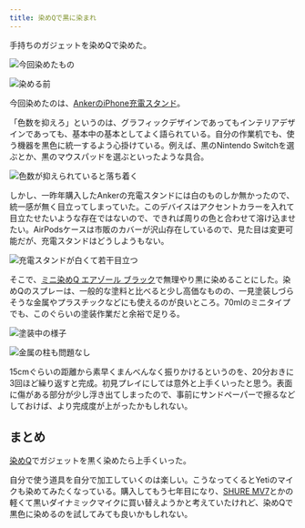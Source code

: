 ```yaml
---
title: 染めQで黒に染まれ
---
```

手持ちのガジェットを染めQで染めた。

![](https://lh3.googleusercontent.com/docs/ADP-6oHc0VK3EdW2ZA4TXFnnVWNYJ-cYHi_UW8x906FcSsWumYFZtHZ03sb9taKSdITQ8hPCnSwWs5aBuaEuT5A9Aoj_G9scIaEG_2BcdDbnvE3fc79y5JI-2NjGBLAKn1-xAovpYWCCTOLTkY_eorRUokhSEIo3AgP8Qj__yREJnHunKYZzihT2yzZH_A3B6mOh3aV55rFsFx8BKizpx_mBsCKDt0-hqgG8uMYV_Fv40ySZEcjBqjdBbV6A6cGcAP4lL_3CPnvaOFyaZpgoO2op_qNIE2OjnrrtMzmXhqkc3ZeYsYQaVTpbWOHwS0JvV7bH4QrIe58qRtLnjsP6WgjT92nAEbxEIMqA590VZLS1wcaEf6ZV-0p7heAb1f2l6mF2oXRnFYJoKC1MDLc1VRDG05FIgks2rKJYa_J3LmAGUZ_WbQSL-SxAdt-yhC0joa1klj7q_L2qXllPBZ9UOCh03v8GUqRZXpcc3lkmnvltzE9GuiePodoFqULEEVtsQT18v2GVNNS4gKMvqZdSk8q1jtF_YFqjk6eV5j5rj2mwx5TN6S6SDald2ZrHujF-p0cbkO1dxbNqrPfq_7Q6x44lvxvcsdQpyTshq-vXScdXvLqmONT9cCOp7LV-5uzYkRl1t2-TRMdqd64XEX9s3zzdhg_3D9LCUZPiG08sEN6BpmecZGETyy1w4yt2ziKfcsQcBBnA2wv8ZnhA-grfWb1_3UtjSznHWlLS_Nh4FMSXfaPceJZqFbG83XG1S2Px5B6V-73rmkAkvUetv_zJe6cLaIPXuulBpcu_05IiTiqL-WD2I7-qrNAdIyh2Uvu4Qx_e7gdVLbsSX-UCM2KYaNNtZJws7neag7usoHuui5o5DIdkS3c53FkxJx9ste9MeL4rGrUK019EI3laQsR7NTrjU5YS-BYYqCcHVvwgSMUgGgV7Y29fm9BgXzSxi-QvZ5FRMeCTTd35Uzpr07h6T7JrSkw5OGlbUDNUQf9VSvvuV2JslSR0zsnh8zgTc9vXGTzX51kH914mMJ_Toj9QvNTe9G7IFVNC1WAtAPZwsFwdeYI7bKr4puLafR1XYSgcaHHszZlfGCdDIMkUM3OUoR98S0cC19Oo1A6sDhH0xbLp_lNYdpSnyNynr5czHKVKcEk6SuYB3zeylOma-xjN91EKZz7HBQ6sRuIxMl3wIjEUx9oFbRIkGjEhiy7W-_VWhC1ttVGSREJKaPoWxbUQcn5-WprH1RGJWl-YFbzC2FsmGIqfLlmn "今回染めたもの")

![](https://lh3.googleusercontent.com/docs/ADP-6oEtPhGRP9fIjNY0i96PFPBbL-NRrZ0ppKQxTfcCmkCrYjpun20UckZPW1gsfmR7jptBK0yjNzo6MiS2Nt1NSIGRU9w0pviGCoVf18uv8izQ8F4Pn85fscNc-tVQYHbPDgRwl8WXEQS_AtJqFUMg8wRDyK3u0ASNLFN3Omgj-mCDFWLDH1CdGEircZeiBn1QKU9VTOKURczSJgX-6ZcH9cvUXFPIhkMgjXPJKNLW4bZRQWvqeKTCcLx5jXUe6mmeihDseHzoWIrj89J6A6qZPI6oX63edFFxPJbmk91G6ks7Tx1eAO8GsTmzYJ1QqQszC8wZkSWKui_W_pFK3c72Qq0HrsntoBoL8IvadfG1k3lyNcLOJZHcgrM1cHYl0UyHbUmqCjU013M2ucC7qhbfxTLuchGW_7ip3W8XAEpCUdrYHHo8T9r1izpAd5VkKyF5ViFg4EMKETciiiwKUjUAdYO0MEjWyC5o0hPTw0MzrtmysL3pT2BuRyxrxeTJaoxE9rRaTzKoryiT6AMHF2TkMq5WiMioW03Fvwyqx-E-Fa9e0U3UYsDre33QkTkV7GcInU4aFWlXmEFHZo1kJfgLld_TgGXQctLBKvjGjqyZbmoN1rmENNZlmgZULn7lxtkq-YPTRbQODTmueMl7pnHbKBFleD6Z0owh1CJHB_EdPmb73RvvIkcANHKF29LwuGlBQFz89dFf6aimgzIaeIsaZjr0cmFrEKnSoEATFqnh7aH4gfyNtzhVp2oj3WWl36z4EPInEcCZb4FYWSYSHpmHPE7Atfk_6ynylWdoWKX-yH_z7plNSBg5hrwRzLVEB57tDjACZczJLFKZdziVE4Plr7Z1y72EWxYzqOaAjo_dcT8mUXFLjWh1xxqjtzMJyTQgheVlVSJT6Umu_fhmX31_bjGXw3UOOE5o1kR07yjfh2uk3BoME8Sd3rrXhi8FeSjcQLcbZW9QI-YG_nw73B_tZ2Z_u6meslbIKQJlY2ixe10eHMnrA0injMal-Xsn9JRCAp2EiRTqJmV8vEjFa1y78LvZ1xzNWJJ0MYHr5PMGCJsoXSsMcxvgbYuwPlelCiWg2iM_B3L7pA3hDqdH_81T1eaHS3B2p1ZyT5KJ1YQFKs-w-sBbHOybUiTxXmzJ7CPTIDRAsKN3rUaFRJ6USI0VIKfJLcXVj_QGq6mt_3Sci_lWSGkEax2RKIPPpzRVSlAFiefEB7kik_tjbiGs3tlzlAymY5-Q2xEGd3mSXlGj2JA_h_aq "染める前")

今回染めたのは、[AnkerのiPhone充電スタンド](https://r7kamura.com/articles/2021-09-06-anker-iphone-stand)。

「色数を抑えろ」というのは、グラフィックデザインであってもインテリアデザインであっても、基本中の基本としてよく語られている。自分の作業机でも、使う機器を黒色に統一するよう心掛けている。例えば、黒のNintendo Switchを選ぶとか、黒のマウスパッドを選ぶといったような具合。

![](https://lh3.googleusercontent.com/docs/ADP-6oFT3o1fZMXQGG7wjyC3wJimOTV4gmd-QKq1pGmfCism2ICwvqlZL4KewOTXQ0VWNH20AT_iC73aRF34qKqDjy2wHLgW7MRQpMCJf_2ecJsMDfB0gsSu9EG-4cSR5sJp37HsdXDSnsj7E_R7Ufa81o4Su6qzBxmETqDzCkWNgGz9HsmkXX4kkrMiTtCwi__SgSiIKJDieQXInIcrud9MDBx7rRYBR8KqFD-C8aFtHXnWVXwBQq7Vgoly8UBg5KVP-HSHynIV3vbmiVbo6qvcUdAazeBZ2J5QlZQzL6hXviRP-FGDqXqevwF0xNHZhlMT4gdcNOh874nvamHevALbsMsy9tsjjizimPy1BEhOqNdd1iNwowwD6pFq7g86OOA8pVWg203mDUR_0P_KkoyQ1-kGZqzFO5QagFs_nAzjkCzigtPB8kAeH81WMU_CiMipBbjReOPpSgFls9OkeQsAmHmZb2_-Al9udxIIIJOUTLFsHWP3GC8v2y0qqhTzWoe9HA6_ok8n3HXWAtW-8PZETdHJTj_Ch3MEUWcYbRzalVdsPbyJ0KCLuAb9ECkvfOFnjYv9XS_ao6k4M4imkAPWjmvOfbjq2PaOO_6VdBjF1UQEiBYGjCqHhX_TIjjNjHGdtv5O2CPY304-Y_8v2nMEO-DutNtpDyG5EFbaeOr0lz9JW5CZbbv5LnOAhzM1bOpMdv1SI_RJvoqr5H5Yr5xAB6JVxDo050QFi6aD3KcbKhK2nctDPOvhrx4lzv6Wyd2P9xisE1B4j6kgxJY9x3R_B5btQlBNGCV-WjVXokdlgBp2_M65JeOTFjDcFJpsN60tZh0cidqVfYJ69o4PxjpItmz-9uMOwTbG65jWyhK0V7DiTWTjtiQavd-FWCTdxRm0SL4iFuTg78ibUtdUO8qUeYWzF7fxXnBb5QVcTOm6j1S-2bvoTLPlPU4ijszXXchsQVVEIGjECw2tVws-Og4icYh1ilLzc98XrbJWkVSH2uA_nea6SSYgZZhK2aXT-q4RqzzpdR81ltdv5KFEew2rctNrO1CfaA-WeqHXK2tYmMFGqTdyvKaTn5GsiSkUfXF516Ysk2qzVGV_Qi-iq7U3L5oYYl-bMwVVTLljsrLPXy2oxzKEXG-A1hyaL8hnNNlZzVF7gPklFifZXjcGVqlAAyUvw9bSiKAJAhBXTWNCspYs_TOJ3lqqLl1WdiV399HDlYRp8Ad97JLFYwRB9BatY_j1cALCa3gLo-5Cckk54D4fGlnr "色数が抑えられていると落ち着く")

しかし、一昨年購入したAnkerの充電スタンドには白のものしか無かったので、統一感が無く目立ってしまっていた。このデバイスはアクセントカラーを入れて目立たせたいような存在ではないので、できれば周りの色と合わせて溶け込ませたい。AirPodsケースは市販のカバーが沢山存在しているので、見た目は変更可能だが、充電スタンドはどうしようもない。

![](https://lh3.googleusercontent.com/docs/ADP-6oFN8oXh3YSGo-hyfC6PR2xlGCsvjxd3kGN3RNAMpqYTjkItRpHk0jMN4aXxPREI4Ws1WBRJo5ZtOTJmfFj0XAQSinTUYbrmF74hLtXpAxIpB-DXXQGT-358rY5YJzu28saF7MliLCIDgZCzab7tQxvFqxxUNh420RXh5KD8DPSYz5iGPuETL074T6-TKIcy-NPApaCaTylRrcOYLoM2cw3-EpWvd_Gne2FLTPz9TF2UJpJzAeJivUvtvtD2Xg9lo1FKq6dphRRVnaanISLh8p9mJZaT5iyiC6UcP8fRUME58laDF7RuFe_E7Iat4Fzz8u-CrZNvSBjO9DFxOg1Uz_qqbchD63gaeAGVNLmeDsS3n3wZsIbk2pxLSH4pbmU8Zn4QFgMEL4N7gtGjBtp_iLzJEuubEKlJxhsq8y9Cfnrn1qFdzjG-g0kGaxaQ8yJXIf3D04j6wZbdWO7ZJ01uaeMxeuG6oegTSnL_mfJ1miYuZ6sUV44Sl0jQHK9ew_KfPZfAR6rqlZGiJG3VUOdXAR1ro7scgjTM3Ug26zb07kYGY3DgDYgoQeZdpYSqcPENQaAqqtmNRUpYi5whgV9AThz774pBAVF6HE45ZBKtn_so-aVXgv7Mz06yBhE7BE1arDW5B05Se1RhNluVEXgOjnV8TzKOqq5vTQcs7FQTO5ZDriS6ycNpN469jK3GLyVl_4t2aiq3heEggr1m0V_xcoNBecgo0MB-mvPYNGGkpJZ0xLLKgzeKIX4F4Zl6eIy4ZD2wP2EybGuqeUwoDjdWhhdrbBP7UymA7AdVPzRX7B2_hDXqZEC7UcQUdcu-kGH9a3DH1esjE0Vaa0OAClCcbgiZ9pyg7kPRgDMsm48W0fQrIC8fQncnJzNpoIyouHOzkK-FEbOt1RxTjQSk7Qe3WasUC_pCfCItRGevDXsoEVkAuHS6eFM5HbdueHfHE3JSXqVzU65uvaUawn0OXU7VnLAZ3vA3qf2ddXQFPB1r0ADmDxjzew9vYVHm-yU98UAoPNkTkWGUCaHoIDNv54EEeThO2eRGyHRSBZDDMsmFZIETdbW7aT8F26Au3uOjlASgMdWguu3rfnB-kXyO6js-MAIva0y_LAdptZHJw8M-LrysxKehUQyny6EI3wjix0OB87FsackwTAwZLTCUCs_O7SiwexZRJUbNBPU7Ylcchn3b8TzT9vm33O0CBdgxZLBn09QeLBRRyAPbdHn6JUqJ70M37yfhFuUZLc1zA9Frmgtq8WYp "充電スタンドが白くて若干目立つ")

そこで、[ミニ染めQ エアゾール ブラック](https://www.amazon.co.jp/dp/B003QMFUKO)で無理やり黒に染めることにした。染めQのスプレーは、一般的な塗料と比べると少し高価なものの、一見塗装しづらそうな金属やプラスチックなどにも使えるのが良いところ。70mlのミニタイプでも、このぐらいの塗装作業だと余裕で足りる。

![](https://lh3.googleusercontent.com/docs/ADP-6oEWjwrntJArg5HJzDod-aFzSD-N_P1X9XkgtZDfnHDiY2dzUK_Nk6xOlcY_aO_lmEt9iL5keD3dkWJQkyNUf5eV8zAB2Tk1_UAxOj9UIdZvvxM1fp6ennFQmWyV_NKcNK5HGT9WOFCs_3Hggbrd-wlMe62zHDcfeqI9_h2En6et7yKtcVnks0Bl7GOg2NRfa8v7zzuhUQ4WQMdB78e_tGjsmCGOSiiXA-ZLEmEjfDT-M5AwpJluUjVjlyixU_K1KOWsJ0fR4F2B9MXVBXBCnOJnCEdQkniA7FDsU-Q2N1Q8F0U3LSO-FJMWO0gFzDOF1hmyYPXUbqwHqcsR1umvPjTlG8Hzk9lPXlquX6vbPu6EwCNn4OlzK4gM--sdHlSvGWzGFE4RzWcjGKLRybARL_Sn7X__R4snCgFRIblBAfWD7TQbs7BqtLawO8-yhGfib59v5H8UlJMpo4NG7SM-8hU1x-WjTfmPKgtldVj7lZiUbcQLS-5cFQCNlnEXlSokwHxCvmEdXMnMqGiWLClS_9Sg7neHJL65N2SKL38XBrxyiJplG06MzFYG5igBvQ_nkBA5Ba4XP3e-PgTr75gb9cmQtON6CM4edCcbp_2UotUJQVYVxflRgHrEf5s23Y-X9baWmYOpoy1WCdPMirCDwbYqa6ehFexe0O0XtIKh6yZ7M0Uy7hWyWNyKd2iF5DZjx8Rs_Bl3GcNk5zPNXRdsIophzVQHkqyJ0h3xgPHY7wHxLwLtiW6Gtr4mxNKxo_toSrzxgMQiz3b5woA9h0xh5RXFsXxfME2veG0OzYnXKfXb4e3JOFR13esYbdQ7bhvE8WXAtCVgURe4O9jfG_Vz0M4DU7pdAu4u7XrSfhYSKebTyLoMFwHTBkBvug9HxBCnB-olleQwvtlah5iSiLJ8pr9h06flZcQZqZQFGN5Ls6uukOxXmZOsJDVH1K_40BJDKFF7tblrFuqFLutwkf20lif8aIHU7JPNkwRYHNnPrMiY6dmZvOG-jszfPIdrA1vgzgkTckF5jE8QT0jYh9eLEJAVSVmeRcktJ_ymXAG5znPeq6l3w-9XaJ4kp4s3v6ehUt8JEPf1rUmqh71JXAJzb_omy6hU-GdCyEgm2nngOZNEE2-qoM61G0ZadNL84tzj2VZcm5bXivUPB402DDxB82A66mS347nNVZReMQFgoiPWZQOadLsp9i9F1dbnGdMythyrRr0bZugE5F_28oxut_RsuKADTvfMKn9NAhnj3CKYsgbR "塗装中の様子")

![](https://lh3.googleusercontent.com/docs/ADP-6oFGpkqls5H-FaDW80pzvcLSqXj2CWurQDEdl_Qj4_1Y79kSmcS4F_uCjr8hMgLtImWGLFdhvXbcP70VCh5lNoGTDxwmNfk9g5JNYqVW6Tk8kpaWH3QYQ9ZHck-pDWW0JDONhs9-bgAyrPXGIow36n1VevzCn2A0a9aYJKDhFT8x_7hYb-vaF7_AsNodrwFsYOXpiGc5pVSFcp2p8l1ITIUd1TvAuR4SnxBa1iSLIYjx1UY1WZomqavuOVldUFudGyTvD64QFl315eDjoQdHVZIrF1AItuSutoaC0LoXE7tuqEeoTKWP1Pc40eC2qUAuAF71cDtc9qJt1D2O0lwGtut0LOLlb3bIuOxb6X0ZixRVwA7yYtNHpkNn7RHS-3Z2iSpFquPkfvVPzsRkGHgOjtJoWtFnssNOSnbYUE0oQ2Y9WDFWNO6aQu4b3Ziw4tbFj4UhWHyAW3Wq9fUCmS_LVQsWQhbxCsp9YFuQkze3xykmqbvY9RL-ET_JwYVdzHgBHZimAGoHuISqKmm0CdkaQTDh5_0Gqt6mro3rClMZAbq58dVD67pOGL8kstVIAfod4TLHj9UDo59m_WKAqVGKVu3x0hhu4i_AHp3IzK5FNHWxxwsUHTN4xHiMmjKMzTGlZjDmiFg04C9fgfEoH8-6GbfgxTWTwcJv7Kp1QVFKse6bAR0ZO4SU8xQX5vWFWfMipPcq5BxNWynFUtFYAQSpM7v9tTin0R5AUPnLWmmSTKke4VxCQ4MNyI5K_8GyJZVlkeesgLRO3rhxL68n46ml0f49RNUO5dPo2mKqhGh0UXIHyJSKoy4tS2qgdEJfmvBVjlKdVs8BXawzlyo_ZMxLZceevbQ1dFpKezMEsCctD9OR-Xp7StcL0Em0LgOwOImHU9n_uqUdyWlvKJK6fYYWf7Fwil2SqUU5hCJ8e-_Cuk-e3xaWdJU8OgMvGuySohfAr3MiWzSyg1Ppp7IyamIIJter1xn8D_4Kn4a4uuwaZXySwQKbqEoMH3EYWnzGR8BC6zuA3qCJO5rd9FoHH6qpSROryvhcxOED_Bt92wbQlwwZz4DJPFAnyu7SBfPnhE3mzU0fQAdteQPhsVSDV_doYwKBpmraq15rbnRWUN4H-I8lk2jn23PD61UBU0BnVrq6wpC4d83Wn24SmxFvmahnzX8yQBIZEcffjvREDB6LZUua44u28nxx2767CD2C0Ujk0WWe-c1rqu_cwZSDJ-8YSSjoXNO7esG4U3jdGbDN3Jt9ryCx "金属の柱も問題なし")

15cmぐらいの距離から素早くまんべんなく振りかけるというのを、20分おきに3回ほど繰り返すと完成。初見プレイにしては意外と上手くいったと思う。表面に傷がある部分が少し浮き出てしまったので、事前にサンドペーパーで擦るなどしておけば、より完成度が上がったかもしれない。

まとめ
---

[染めQ](https://www.amazon.co.jp/dp/B003QMFUKO)でガジェットを黒く染めたら上手くいった。

自分で使う道具を自分で加工していくのは楽しい。こうなってくるとYetiのマイクも染めてみたくなっている。購入してもう七年目になり、[SHURE MV7](https://www.amazon.co.jp/dp/B08KY7G1GV)とかの軽くて黒いダイナミックマイクに買い替えようかと考えていたけれど、染めQで黒色に染めるのを試してみても良いかもしれない。
